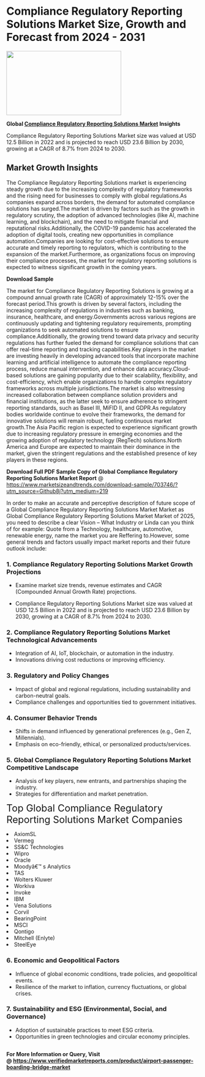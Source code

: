 <H1>Compliance Regulatory Reporting Solutions Market Size, Growth and Forecast from 2024 - 2031</H1><img class="aligncenter size-medium wp-image-584254" src="https://thirdeyenews.in/wp-content/uploads/2024/09/Global-Market-Research-300x168.jpeg" alt="" width="300" height="168" /><p><strong>Global&nbsp;<a href="https://www.marketsizeandtrends.com/download-sample/703746/?utm_source=Github8j?utm_medium=219">Compliance Regulatory Reporting Solutions Market</a> Insights</strong></p><p>Compliance Regulatory Reporting Solutions Market size was valued at USD 12.5 Billion in 2022 and is projected to reach USD 23.6 Billion by 2030, growing at a CAGR of 8.7% from 2024 to 2030.</p><p><h2>Market Growth Insights</h2> <p>The Compliance Regulatory Reporting Solutions market is experiencing steady growth due to the increasing complexity of regulatory frameworks and the rising need for businesses to comply with global regulations.As companies expand across borders, the demand for automated compliance solutions has surged.The market is driven by factors such as the growth in regulatory scrutiny, the adoption of advanced technologies (like AI, machine learning, and blockchain), and the need to mitigate financial and reputational risks.Additionally, the COVID-19 pandemic has accelerated the adoption of digital tools, creating new opportunities in compliance automation.Companies are looking for cost-effective solutions to ensure accurate and timely reporting to regulators, which is contributing to the expansion of the market.Furthermore, as organizations focus on improving their compliance processes, the market for regulatory reporting solutions is expected to witness significant growth in the coming years.</p> <p><strong>Download Sample</strong></p> <p>The market for Compliance Regulatory Reporting Solutions is growing at a compound annual growth rate (CAGR) of approximately 12-15% over the forecast period.This growth is driven by several factors, including the increasing complexity of regulations in industries such as banking, insurance, healthcare, and energy.Governments across various regions are continuously updating and tightening regulatory requirements, prompting organizations to seek automated solutions to ensure compliance.Additionally, the growing trend toward data privacy and security regulations has further fueled the demand for compliance solutions that can offer real-time reporting and tracking capabilities.Key players in the market are investing heavily in developing advanced tools that incorporate machine learning and artificial intelligence to automate the compliance reporting process, reduce manual intervention, and enhance data accuracy.Cloud-based solutions are gaining popularity due to their scalability, flexibility, and cost-efficiency, which enable organizations to handle complex regulatory frameworks across multiple jurisdictions.The market is also witnessing increased collaboration between compliance solution providers and financial institutions, as the latter seek to ensure adherence to stringent reporting standards, such as Basel III, MiFID II, and GDPR.As regulatory bodies worldwide continue to evolve their frameworks, the demand for innovative solutions will remain robust, fueling continuous market growth.The Asia Pacific region is expected to experience significant growth due to increasing regulatory pressure in emerging economies and the growing adoption of regulatory technology (RegTech) solutions.North America and Europe are expected to maintain their dominance in the market, given the stringent regulations and the established presence of key players in these regions.</p> <p><span class=""><strong>Download Full PDF Sample Copy of Global Compliance Regulatory Reporting Solutions Market Report</strong> @ <a href="https://www.marketsizeandtrends.com/download-sample/703746/?utm_source=Github8j?utm_medium=219" target="_blank">https://www.marketsizeandtrends.com/download-sample/703746/?utm_source=Github8j?utm_medium=219</a></span></p><p>In order to make an accurate and perceptive description of future scope of a Global&nbsp;Compliance Regulatory Reporting Solutions Market Market as Global&nbsp;Compliance Regulatory Reporting Solutions Market Market of 2025, you need to describe a clear Vision &ndash; What Industry or Linda can you think of for example: Quote from a Technology, healthcare, automotive, renewable energy, name the market you are Reffering to.However, some general trends and factors usually impact market reports and their future outlook include:</p><h3>1.&nbsp;<strong>Compliance Regulatory Reporting Solutions Market Growth Projections</strong></h3><ul><li>Examine market size trends, revenue estimates and CAGR (Compounded Annual Growth Rate) projections.</li><li><p>Compliance Regulatory Reporting Solutions Market size was valued at USD 12.5 Billion in 2022 and is projected to reach USD 23.6 Billion by 2030, growing at a CAGR of 8.7% from 2024 to 2030.</p></li></ul><h3>2.&nbsp;<strong>Compliance Regulatory Reporting Solutions Market Technological Advancements</strong></h3><ul><li>Integration of AI, IoT, blockchain, or automation in the industry.</li><li>Innovations driving cost reductions or improving efficiency.</li></ul><h3>3.&nbsp;<strong>Regulatory and Policy Changes</strong></h3><ul><li>Impact of global and regional regulations, including sustainability and carbon-neutral goals.</li><li>Compliance challenges and opportunities tied to government initiatives.</li></ul><h3>4.&nbsp;<strong>Consumer Behavior Trends</strong></h3><ul><li>Shifts in demand influenced by generational preferences (e.g., Gen Z, Millennials).</li><li>Emphasis on eco-friendly, ethical, or personalized products/services.</li></ul><h3>5.&nbsp;<strong>Global Compliance Regulatory Reporting Solutions Market Competitive Landscape</strong></h3><ul><li>Analysis of key players, new entrants, and partnerships shaping the industry.</li><li>Strategies for differentiation and market penetration.</li></ul><p data-pm-slice="1 1 []"><span style="color: inherit; font-family: inherit; font-size: 25px;">Top Global Compliance Regulatory Reporting Solutions Market Companies</span></p><div class="" data-test-id=""><p><li>AxiomSL</li><li> Vermeg</li><li> SS&C Technologies</li><li> Wipro</li><li> Oracle</li><li> Moodyâ€™ s Analytics</li><li> TAS</li><li> Wolters Kluwer</li><li> Workiva</li><li> Invoke</li><li> IBM</li><li> Vena Solutions</li><li> Corvil</li><li> BearingPoint</li><li> MSCI</li><li> Qontigo</li><li> Mitchell (Enlyte)</li><li> SteelEye</li></p></div><h3>6.&nbsp;<strong>Economic and Geopolitical Factors</strong></h3><ul><li>Influence of global economic conditions, trade policies, and geopolitical events.</li><li>Resilience of the market to inflation, currency fluctuations, or global crises.</li></ul><h3>7.&nbsp;<strong>Sustainability and ESG (Environmental, Social, and Governance)</strong></h3><ul><li>Adoption of sustainable practices to meet ESG criteria.</li><li>Opportunities in green technologies and circular economy principles.</li></ul><h2><strong style="font-size: 14px;">For More Information or Query, Visit @&nbsp;</strong><a style="background-color: #ffffff; font-size: 14px;" href="https://www.marketsizeandtrends.com/report/compliance-regulatory-reporting-solutions-market/" target="_blank">https://www.verifiedmarketreports.com/product/airport-passenger-boarding-bridge-market</a></h2>